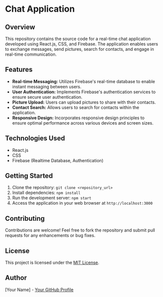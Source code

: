 # Chat Application

## Overview
This repository contains the source code for a real-time chat application developed using React.js, CSS, and Firebase. The application enables users to exchange messages, send pictures, search for contacts, and engage in real-time communication.

## Features
- **Real-time Messaging:** Utilizes Firebase's real-time database to enable instant messaging between users.
- **User Authentication:** Implements Firebase's authentication services to ensure secure user authentication.
- **Picture Upload:** Users can upload pictures to share with their contacts.
- **Contact Search:** Allows users to search for contacts within the application.
- **Responsive Design:** Incorporates responsive design principles to ensure optimal performance across various devices and screen sizes.

## Technologies Used
- React.js
- CSS
- Firebase (Realtime Database, Authentication)

## Getting Started
1. Clone the repository: `git clone <repository_url>`
2. Install dependencies: `npm install`
3. Run the development server: `npm start`
4. Access the application in your web browser at `http://localhost:3000`

## Contributing
Contributions are welcome! Feel free to fork the repository and submit pull requests for any enhancements or bug fixes.

## License
This project is licensed under the [MIT License](LICENSE).

## Author
[Your Name] - [Your GitHub Profile](https://github.com/your_profile)

